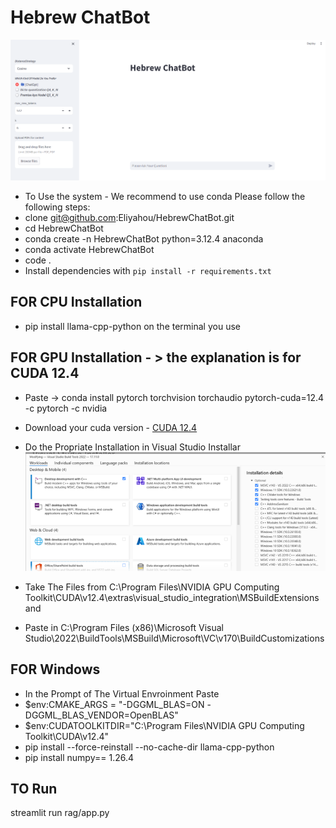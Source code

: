 # Hebrew ChatBot
![Screenshot](/images/hebrewChatBotExample.png)

- To Use the system - We recommend to use conda
Please follow the following steps:
- clone git@github.com:Eliyahou/HebrewChatBot.git
- cd HebrewChatBot
- conda create -n HebrewChatBot python=3.12.4 anaconda
- conda activate HebrewChatBot
- code .
- Install dependencies with `pip install -r requirements.txt`
## FOR CPU Installation
- pip install llama-cpp-python on the terminal you use
## FOR GPU Installation - > the explanation is for CUDA 12.4 
- Paste -> conda install pytorch torchvision torchaudio pytorch-cuda=12.4 -c pytorch -c nvidia
- Download your cuda version - [CUDA 12.4](https://developer.download.nvidia.com/compute/cuda/12.4.0/local_installers/cuda_12.4.0_551.61_windows.exe)
- Do the Propriate Installation in Visual Studio Installar ![installator](/images/installator.png)

- Take The Files from C:\Program Files\NVIDIA GPU Computing Toolkit\CUDA\v12.4\extras\visual_studio_integration\MSBuildExtensions and
- Paste in C:\Program Files (x86)\Microsoft Visual Studio\2022\BuildTools\MSBuild\Microsoft\VC\v170\BuildCustomizations
## FOR Windows
- In the Prompt of The Virtual Envroinment Paste
- $env:CMAKE_ARGS = "-DGGML_BLAS=ON -DGGML_BLAS_VENDOR=OpenBLAS"
- $env:CUDATOOLKITDIR="C:\Program Files\NVIDIA GPU Computing Toolkit\CUDA\v12.4"
- pip install --force-reinstall --no-cache-dir llama-cpp-python
- pip install numpy== 1.26.4
## TO Run
  streamlit run rag/app.py  
 


